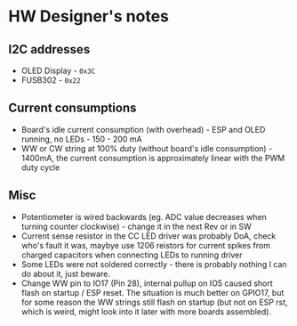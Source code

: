 # HW Designer's notes
## I2C addresses
+ OLED Display - `0x3C`
+ FUSB302 - `0x22`

## Current consumptions
+ Board's idle current consumption (with overhead) - ESP and OLED running, no LEDs - 150 - 200 mA
+ WW or CW string at 100% duty (without board's idle consumption) - 1400mA, the current consumption is approximately linear with the PWM duty cycle



## Misc
+ Potentiometer is wired backwards (eg. ADC value decreases when turning counter clockwise) - change it in the next Rev or in SW
+ Current sense resistor in the CC LED driver was probably DoA, check who's fault it was, maybye use 1206 reistors for current spikes from charged capacitors when connecting LEDs to running driver
+ Some LEDs were not soldered correctly - there is probably nothing I can do about it, just beware.
+ Change WW pin to IO17 (Pin 28), internal pullup on IO5 caused short flash on startup / ESP reset. The situation is much better on GPIO17, but for some reason the WW strings still flash on startup (but not on ESP rst, which is weird, might look into it later with more boards assembled).
